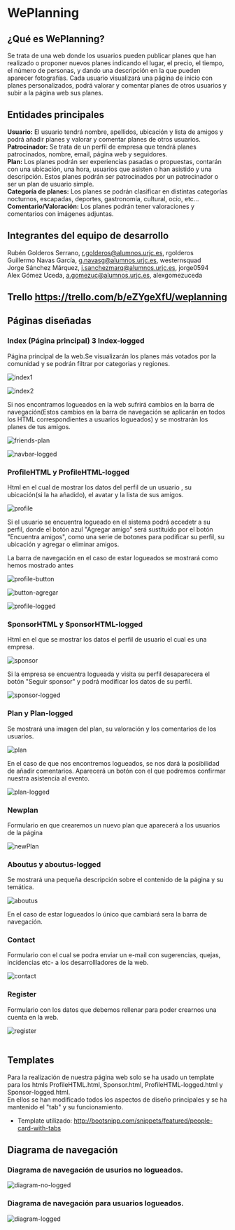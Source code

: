 # WePlanning </br>
## ¿Qué es WePlanning? </br>
Se trata de una web donde los usuarios pueden publicar planes que han realizado o proponer nuevos planes indicando el lugar, el precio, el tiempo, el número de personas, y dando una descripción en la que pueden aparecer fotografías. Cada usuario visualizará una página de inicio con planes personalizados, podrá valorar y comentar planes de otros usuarios y subir a la página web sus planes.

## Entidades principales </br>
**Usuario:** El usuario tendrá nombre, apellidos, ubicación y lista de amigos y podrá añadir planes y valorar y comentar planes de otros usuarios.</br>
**Patrocinador:** Se trata de un perfil de empresa que tendrá planes patrocinados, nombre, email, página web y seguidores.</br>
**Plan:** Los planes podrán ser experiencias pasadas o propuestas, contarán con una ubicación, una hora, usuarios que asisten o han asistido y una descripción. Estos planes podrán ser patrocinados por un patrocinador o ser un plan de usuario simple. </br>
**Categoría de planes:** Los planes se podrán clasificar en distintas categorías nocturnos, escapadas, deportes, gastronomía, cultural, ocio, etc...</br>
**Comentario/Valoración:** Los planes podrán tener valoraciones y comentarios con imágenes adjuntas.</br>

## Integrantes del equipo de desarrollo </br> 
Rubén Golderos Serrano, r.golderos@alumnos.urjc.es, rgolderos</br>
Guillermo Navas García, g.navasg@alumnos.urjc.es, westernsquad</br>
Jorge Sánchez Márquez, j.sanchezmarq@alumnos.urjc.es, jorge0594</br>
Alex Gómez Uceda, a.gomezuc@alumnos.urjc.es, alexgomezuceda</br>

## Trello  https://trello.com/b/eZYgeXfU/weplanning

## Páginas diseñadas </br>

### Index (Página principal) 3 Index-logged </br>

Página principal de la web.Se visualizarán los planes más votados por la comunidad y se podrán filtrar por categorias y regiones.</br>

![index1](/Maquetación/IMG/Screenshots/index1.png)

![index2](/Maquetación/IMG/Screenshots/index2.png)

Si nos encontramos logueados en la web  sufrirá cambios en la barra de navegación(Estos cambios en la barra de navegación se aplicarán en todos los HTML correspondientes a usuarios logueados) y se mostrarán los planes de tus amigos.</br>

![friends-plan](/Maquetación/IMG/Screenshots/friends-plan.jpg)

![navbar-logged](/Maquetación/IMG/Screenshots/navbar-logged.png)

### ProfileHTML y ProfileHTML-logged</br>

Html en el cual de mostrar los datos del perfil de un usuario , su ubicación(si la ha añadido), el avatar y la lista de sus amigos.</br>

![profile](/Maquetación/IMG/Screenshots/profile.png)

Si el usuario se encuentra logueado en el sistema podrá accedetr a su perfil, donde el botón azul "Agregar amigo" será sustituido por el botón "Encuentra amigos", como una serie de botones para podificar su perfil, su ubicación y  agregar o eliminar amigos.</br>

La barra de navegación en el caso de estar logueados se mostrará como hemos mostrado antes

![profile-button](/Maquetación/IMG/Screenshots/profile-button.png)

![button-agregar](/Maquetación/IMG/Screenshots/button-agregar.png)

![profile-logged](/Maquetación/IMG/Screenshots/profile-logged.png)

### SponsorHTML y SponsorHTML-logged</br>

Html en el que se mostrar los datos el perfil de usuario el cual es una empresa.</br>

![sponsor](/Maquetación/IMG/Screenshots/sponsor.png)

Si la empresa se encuentra logueada y visita su perfil desaparecera el botón "Seguir sponsor" y podrá modificar los datos de su perfil.</br>

![sponsor-logged](/Maquetación/IMG/Screenshots/sponsor-logged.png)

### Plan y Plan-logged </br>

Se mostrará una imagen del plan, su valoración y los comentarios de los usuarios.</br>

![plan](/Maquetación/IMG/plan.png)

En el caso de que nos encontremos logueados, se nos dará la posibilidad de añadir comentarios. Aparecerá un botón con el que podremos confirmar nuestra asistencia al evento.</br>

![plan-logged](/Maquetación/IMG/Screenshots/plan-logged.png)

### Newplan</br>

Formulario en que crearemos un nuevo plan que aparecerá a los usuarios de la página </br>

![newPlan](/Maquetación/IMG/Screenshots/newPlan.png)


### Aboutus y aboutus-logged</br>

Se mostrará una pequeña descripción sobre el contenido de la página y su temática.

![aboutus](/Maquetación/IMG/Screenshots/aboutus.png)

En el caso de estar logueados lo único que cambiará sera la barra de navegación.

### Contact </br>

Formulario con el cual se podra enviar un e-mail con sugerencias, quejas, incidencias etc- a los desarrollladores de la web.</br>

![contact](/Maquetación/IMG/Screenshots/contact.png)

### Register</br>

Formulario con los datos que debemos rellenar para poder crearnos una cuenta en la web.</br>

![register](/Maquetación/IMG/Screenshots/register.png)
</br>
</br>

## Templates </br>
Para la realización de nuestra página web solo se ha usado un template para los htmls ProfileHTML.html, Sponsor.html, ProfileHTML-logged.html y Sponsor-logged.html. </br>
En ellos se han modificado todos los aspectos de diseño principales y se ha mantenido el "tab" y su funcionamiento.</br>
* Template utilizado: http://bootsnipp.com/snippets/featured/people-card-with-tabs </br>

## Diagrama de navegación </br>

### Diagrama de navegación de usurios no logueados.

![diagram-no-logged](/Maquetación/IMG/Screenshots/diagram-no-logged.png)

### Diagrama de navegación para usuarios logueados.

![diagram-logged](/Maquetación/IMG/Screenshots/diagram-logged.png)
